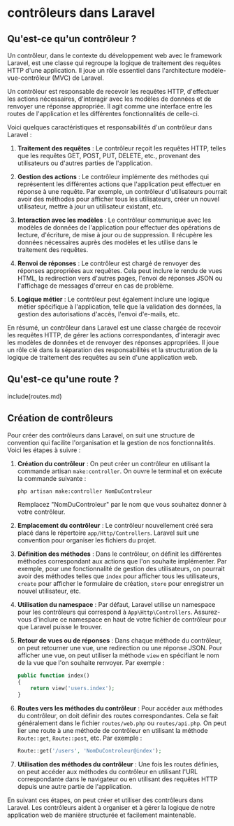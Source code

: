 
# contrôleurs dans Laravel

## Qu'est-ce qu'un contrôleur ?

Un contrôleur, dans le contexte du développement web avec le framework Laravel, est une classe qui regroupe la logique de traitement des requêtes HTTP d'une application. Il joue un rôle essentiel dans l'architecture modèle-vue-contrôleur (MVC) de Laravel.

Un contrôleur est responsable de recevoir les requêtes HTTP, d'effectuer les actions nécessaires, d'interagir avec les modèles de données et de renvoyer une réponse appropriée. Il agit comme une interface entre les routes de l'application et les différentes fonctionnalités de celle-ci.

Voici quelques caractéristiques et responsabilités d'un contrôleur dans Laravel :

1. **Traitement des requêtes** : Le contrôleur reçoit les requêtes HTTP, telles que les requêtes GET, POST, PUT, DELETE, etc., provenant des utilisateurs ou d'autres parties de l'application.

2. **Gestion des actions** : Le contrôleur implémente des méthodes qui représentent les différentes actions que l'application peut effectuer en réponse à une requête. Par exemple, un contrôleur d'utilisateurs pourrait avoir des méthodes pour afficher tous les utilisateurs, créer un nouvel utilisateur, mettre à jour un utilisateur existant, etc.

3. **Interaction avec les modèles** : Le contrôleur communique avec les modèles de données de l'application pour effectuer des opérations de lecture, d'écriture, de mise à jour ou de suppression. Il récupère les données nécessaires auprès des modèles et les utilise dans le traitement des requêtes.

4. **Renvoi de réponses** : Le contrôleur est chargé de renvoyer des réponses appropriées aux requêtes. Cela peut inclure le rendu de vues HTML, la redirection vers d'autres pages, l'envoi de réponses JSON ou l'affichage de messages d'erreur en cas de problème.

5. **Logique métier** : Le contrôleur peut également inclure une logique métier spécifique à l'application, telle que la validation des données, la gestion des autorisations d'accès, l'envoi d'e-mails, etc.

En résumé, un contrôleur dans Laravel est une classe chargée de recevoir les requêtes HTTP, de gérer les actions correspondantes, d'interagir avec les modèles de données et de renvoyer des réponses appropriées. Il joue un rôle clé dans la séparation des responsabilités et la structuration de la logique de traitement des requêtes au sein d'une application web.


## Qu'est-ce qu'une route ?

include(routes.md)

## Création de contrôleurs

Pour créer des contrôleurs dans Laravel, on suit une structure de convention qui facilite l'organisation et la gestion de nos fonctionnalités. Voici les étapes à suivre :

1. **Création du contrôleur** : On peut créer un contrôleur en utilisant la commande artisan `make:controller`. On ouvre le terminal et on exécute la commande suivante :
   ```
   php artisan make:controller NomDuControleur
   ```
   Remplacez "NomDuControleur" par le nom que vous souhaitez donner à votre contrôleur.

2. **Emplacement du contrôleur** : Le contrôleur nouvellement créé sera placé dans le répertoire `app/Http/Controllers`. Laravel suit une convention pour organiser les fichiers du projet.

3. **Définition des méthodes** : Dans le contrôleur, on définit les différentes méthodes correspondant aux actions que l'on souhaite implémenter. Par exemple, pour une fonctionnalité de gestion des utilisateurs, on pourrait avoir des méthodes telles que `index` pour afficher tous les utilisateurs, `create` pour afficher le formulaire de création, `store` pour enregistrer un nouvel utilisateur, etc.

4. **Utilisation du namespace** : Par défaut, Laravel utilise un namespace pour les contrôleurs qui correspond à `App\Http\Controllers`. Assurez-vous d'inclure ce namespace en haut de votre fichier de contrôleur pour que Laravel puisse le trouver.

5. **Retour de vues ou de réponses** : Dans chaque méthode du contrôleur, on peut retourner une vue, une redirection ou une réponse JSON. Pour afficher une vue, on peut utiliser la méthode `view` en spécifiant le nom de la vue que l'on souhaite renvoyer. Par exemple :
   ```php
   public function index()
   {
       return view('users.index');
   }
   ```

6. **Routes vers les méthodes du contrôleur** : Pour accéder aux méthodes du contrôleur, on doit définir des routes correspondantes. Cela se fait généralement dans le fichier `routes/web.php` ou `routes/api.php`. On peut lier une route à une méthode de contrôleur en utilisant la méthode `Route::get`, `Route::post`, etc. Par exemple :
   ```php
   Route::get('/users', 'NomDuControleur@index');
   ```

7. **Utilisation des méthodes du contrôleur** : Une fois les routes définies, on peut accéder aux méthodes du contrôleur en utilisant l'URL correspondante dans le navigateur ou en utilisant des requêtes HTTP depuis une autre partie de l'application.

En suivant ces étapes, on peut créer et utiliser des contrôleurs dans Laravel. Les contrôleurs aident à organiser et à gérer la logique de notre application web de manière structurée et facilement maintenable.